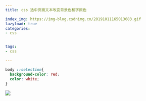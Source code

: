 ```yaml
---
title: css 选中页面文本改变背景色和字颜色

index_img: https://img-blog.csdnimg.cn/20191011165013683.gif
lazyload: true
categories:
- css


tags:
- css

---
```




```css
body ::selection{
  background-color: red;
  color: white;
}
```
![](https://img-blog.csdnimg.cn/20191011165013683.gif)


